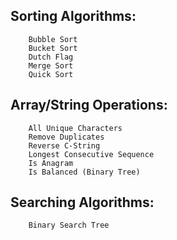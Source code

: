 
## Sorting Algorithms:
		Bubble Sort
		Bucket Sort
		Dutch Flag
		Merge Sort
		Quick Sort
	
## Array/String Operations:
		All Unique Characters
		Remove Duplicates
		Reverse C-String
		Longest Consecutive Sequence
		Is Anagram
		Is Balanced (Binary Tree)
		
## Searching Algorithms:
		Binary Search Tree
